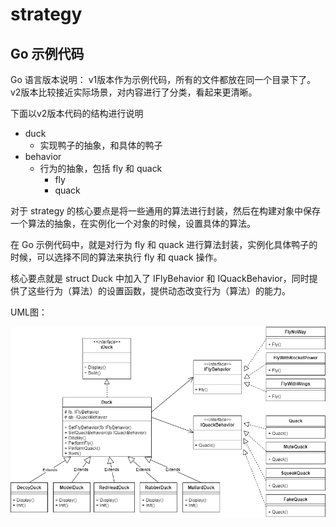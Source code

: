 # strategy
## Go 示例代码
Go 语言版本说明：
v1版本作为示例代码，所有的文件都放在同一个目录下了。
v2版本比较接近实际场景，对内容进行了分类，看起来更清晰。

下面以v2版本代码的结构进行说明

- duck 
  - 实现鸭子的抽象，和具体的鸭子
- behavior
  - 行为的抽象，包括 fly 和 quack
    - fly
    - quack

对于 strategy 的核心要点是将一些通用的算法进行封装，然后在构建对象中保存一个算法的抽象，在实例化一个对象的时候，设置具体的算法。

在 Go 示例代码中，就是对行为 fly 和 quack 进行算法封装，实例化具体鸭子的时候，可以选择不同的算法来执行 fly 和 quack 操作。

核心要点就是 struct Duck 中加入了 IFlyBehavior 和 IQuackBehavior，同时提供了这些行为（算法）的设置函数，提供动态改变行为（算法）的能力。

UML图：

![img](../img/strategypattern.png)